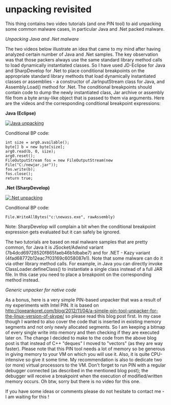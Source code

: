 # unpacking revisited


This thing contains two video tutorials (and one PIN tool) to aid unpacking some common malware cases, in particular Java and .Net packed malware.

_Unpacking Java and .Net malware_

The two videos below illustrate an idea that came to my mind after having analyzed certain number of Java and .Net samples. The key observation was that those packers always use the same standard library method calls to load dynamically instantiated classes. So I have used JD-Eclipse for Java and SharpDevelop for .Net to place conditional breakpoints on the appropriate standard library methods that load dynamically instantiated classes or assemblies - a constructor of JarInputStream class for Java, and Assembly.Load() method for .Net. The conditional breakpoints should contain code to dump the newly instantiated class, Jar archive or assembly file from a byte array-like object that is passed to them via arguments. Here are the videos and the corresponding conditional breakpoint expressions:

__Java (Eclipse)__

[![Java unpacking](https://i.vimeocdn.com/video/568901375_960.webp)](https://vimeo.com/165124535)

Conditional BP code:
```
int size = arg0.available();
byte[] b = new byte[size];
arg0.read(b, 0, size);
arg0.reset();
FileOutputStream fos = new FileOutputStream(new File("C:/newjar.jar"));
fos.write(b);
fos.close();
return true;
```

__.Net (SharpDevelop)__

[![.Net unpacking](https://i.vimeocdn.com/video/567270389_960.webp)](https://vimeo.com/163747528)

Conditional BP code:
```
File.WriteAllBytes("c:\newass.exe", rawAssembly)
```
Note: SharpDevelop will complain a bit when the conditional breakpoint expression gets evaluated but it can safely be ignored.

The two tutorials are based on real malware samples that are pretty common, for Java it is JSocket/Adwind variant (7b4dcd69728520f865faeb46b1dbabe7) and for .NET - Kazy variant (4fad68772b12eac7f03169c6058087e1). Note that some malware can do it via other library method calls. For example, in Java you can directly invoke ClassLoader.defineClass() to instantiate a single class instead of a full JAR file. In this case you need to place a breakpoint on the corresponding method instead.

_Generic unpacker for native code_

As a bonus, here is a very simple PIN-based unpacker that was a result of my experiments with Intel PIN. It is based on http://joxeankoret.com/blog/2012/11/04/a-simple-pin-tool-unpacker-for-the-linux-version-of-skype/ so please read this blog post first. In my case though I wanted to also cover the code that is inserted in existing memory segments and not only newly allocated segments. So I am keeping a bitmap of every single write into memory and then checking if they are executed later on. The change I decided to make to the code from the above blog post is that instead of C++ "deques" I moved to "vectors" (as they are way faster). Please note that this PIN tool needs a lot of memory so be generous in giving memory to your VM on which you will use it. Also, it is quite CPU-intensive so give it some time. My recommendation is also to dedicate two (or more) virtual processors to the VM. Don't forget to run PIN with a regular debugger connected (as described in the mentioned blog post); the debugger will receive a breakpoint when the execution of modified/written memory occurs. Oh btw, sorry but there is no video for this one.

If you have some ideas or comments please do not hesitate to contact me - I am waiting for this !


